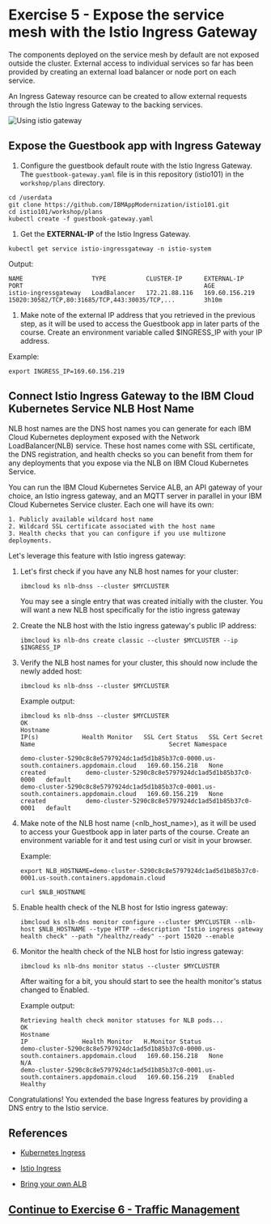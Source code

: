 # Exercise 5 - Expose the service mesh with the Istio Ingress Gateway

The components deployed on the service mesh by default are not exposed outside the cluster. External access to individual services so far has been provided by creating an external load balancer or node port on each service.

An Ingress Gateway resource can be created to allow external requests through the Istio Ingress Gateway to the backing services.

![Using istio gateway](../README_images/istio2.jpg)

## Expose the Guestbook app with Ingress Gateway

1. Configure the guestbook default route with the Istio Ingress Gateway. The `guestbook-gateway.yaml` file is in this repository (istio101) in the `workshop/plans` directory.

```shell
cd /userdata
git clone https://github.com/IBMAppModernization/istio101.git
cd istio101/workshop/plans
kubectl create -f guestbook-gateway.yaml
```

1. Get the **EXTERNAL-IP** of the Istio Ingress Gateway.

```shell
kubectl get service istio-ingressgateway -n istio-system
```

Output:

```shell
NAME                   TYPE           CLUSTER-IP      EXTERNAL-IP      PORT                                                  AGE
istio-ingressgateway   LoadBalancer   172.21.88.116   169.60.156.219   15020:30582/TCP,80:31685/TCP,443:30035/TCP,...        3h10m
```

1. Make note of the external IP address that you retrieved in the previous step, as it will be used to access the Guestbook app in later parts of the course. Create an environment variable called $INGRESS_IP with your IP address.

Example:

```shell
export INGRESS_IP=169.60.156.219
```

## Connect Istio Ingress Gateway to the IBM Cloud Kubernetes Service NLB Host Name

NLB host names are the DNS host names you can generate for each IBM Cloud Kubernetes deployment exposed with the Network LoadBalancer(NLB) service. These host names come with SSL certificate, the DNS registration, and health checks so you can benefit from them for any deployments that you expose via the NLB on IBM Cloud Kubernetes Service.

You can run the IBM Cloud Kubernetes Service ALB, an API gateway of your choice, an Istio ingress gateway, and an MQTT server in parallel in your IBM Cloud Kubernetes Service cluster. Each one will have its own:

```text
1. Publicly available wildcard host name
2. Wildcard SSL certificate associated with the host name
3. Health checks that you can configure if you use multizone deployments.
```

Let's leverage this feature with Istio ingress gateway:

1. Let's first check if you have any NLB host names for your cluster:

    ```shell
    ibmcloud ks nlb-dnss --cluster $MYCLUSTER
    ```

   You may see a single entry that was created initially with the cluster. You will want a new NLB host specifically for the istio ingress gateway

1. Create the NLB host with the Istio ingress gateway's public IP address:

    ```shell
    ibmcloud ks nlb-dns create classic --cluster $MYCLUSTER --ip $INGRESS_IP
    ```

1. Verify the NLB host names for your cluster, this should now include the newly added host:

    ```shell
    ibmcloud ks nlb-dnss --cluster $MYCLUSTER
    ```

    Example output:

    ```shell
    ibmcloud ks nlb-dnss --cluster $MYCLUSTER
    OK
    Hostname                                                                                     IP(s)            Health Monitor   SSL Cert Status   SSL Cert Secret Name                                     Secret Namespace

   demo-cluster-5290c8c8e5797924dc1ad5d1b85b37c0-0000.us-south.containers.appdomain.cloud   169.60.156.218   None             created           demo-cluster-5290c8c8e5797924dc1ad5d1b85b37c0-0000   default
   demo-cluster-5290c8c8e5797924dc1ad5d1b85b37c0-0001.us-south.containers.appdomain.cloud   169.60.156.219   None             created           demo-cluster-5290c8c8e5797924dc1ad5d1b85b37c0-0001   default
    ```

1. Make note of the NLB host name (<nlb_host_name>), as it will be used to access your Guestbook app in later parts of the course. Create an environment variable for it and test using curl or visit in your browser.

    Example:

    ```shell
    export NLB_HOSTNAME=demo-cluster-5290c8c8e5797924dc1ad5d1b85b37c0-0001.us-south.containers.appdomain.cloud
    ```

    ```shell
    curl $NLB_HOSTNAME
    ```

1. Enable health check of the NLB host for Istio ingress gateway:

    ```shell
    ibmcloud ks nlb-dns monitor configure --cluster $MYCLUSTER --nlb-host $NLB_HOSTNAME --type HTTP --description "Istio ingress gateway health check" --path "/healthz/ready" --port 15020 --enable
    ```

1. Monitor the health check of the NLB host for Istio ingress gateway:

    ```shell
    ibmcloud ks nlb-dns monitor status --cluster $MYCLUSTER
    ```

    After waiting for a bit, you should start to see the health monitor's status changed to Enabled.

    Example output:

    ```shell
    Retrieving health check monitor statuses for NLB pods...
    OK
    Hostname                                                                                     IP               Health Monitor   H.Monitor Status
    demo-cluster-5290c8c8e5797924dc1ad5d1b85b37c0-0000.us-south.containers.appdomain.cloud   169.60.156.218   None             N/A
    demo-cluster-5290c8c8e5797924dc1ad5d1b85b37c0-0001.us-south.containers.appdomain.cloud   169.60.156.219   Enabled          Healthy  
    ```

Congratulations! You extended the base Ingress features by providing a DNS entry to the Istio service.

## References

* [Kubernetes Ingress](https://kubernetes.io/docs/concepts/services-networking/ingress/)

* [Istio Ingress](https://istio.io/docs/tasks/traffic-management/ingress.html)

* [Bring your own ALB](https://www.ibm.com/blogs/bluemix/2019/04/bring-your-own-alb-dns-with-health-checks-and-ssl-certificates-beta/)

## [Continue to Exercise 6 - Traffic Management](../exercise-6/README.md)
